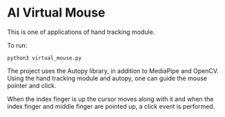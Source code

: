 # AI Virtual Mouse

This is one of applications of hand tracking module.

To run:

```
python3 virtual_mouse.py
```

The project uses the Autopy library, in addition to MediaPipe and OpenCV. Using the hand tracking module and autopy, one can guide the mouse pointer and click.

When the index finger is up the cursor moves along with it and when the index finger and middle finger are pointed up, a click event is performed.
